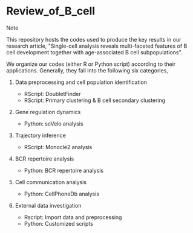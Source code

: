 # Review_of_B_cell
> [!NOTE]
> This repository hosts the codes used to produce the key results in our research article, "Single-cell analysis reveals multi-faceted features of B cell development together with age-associated B cell subpopulations".


We organize our codes (either R or Python script) according to their applications. Generally, they fall into the following six categories,

1. Data preprocessing and cell population identification
	- RScript: DoubletFinder
	- RScript: Primary clustering & B cell secondary clustering

2. Gene regulation dynamics
	- Python: scVelo analysis 

3. Trajectory inference
	- RScript: Monocle2 analysis

4. BCR repertoire analysis
	- Python: BCR repertoire analysis

5. Cell communication analysis
	- Python: CellPhoneDb analysis

6. External data investigation
	- Rscript: Import data and preprocessing
	- Python: Customized scripts
